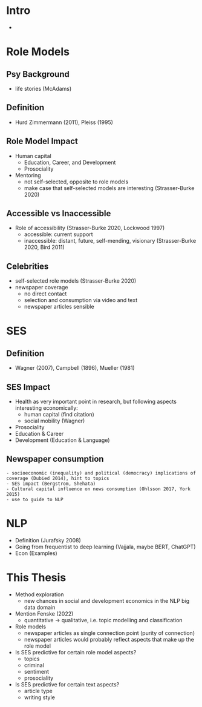 # Intro
- 

# Role Models
## Psy Background
- life stories (McAdams)
## Definition
- Hurd Zimmermann (2011), Pleiss (1995)

## Role Model Impact
- Human capital
    - Education, Career, and Development
    - Prosociality
- Mentoring
    - not self-selected, opposite to role models
    - make case that self-selected models are interesting (Strasser-Burke 2020)

## Accessible vs Inaccessible
- Role of accessibility (Strasser-Burke 2020, Lockwood 1997)
    - accessible: current support
    - inaccessible: distant, future, self-mending, visionary (Strasser-Burke 2020, Bird 2011)
    
## Celebrities
- self-selected role models (Strasser-Burke 2020)
- newspaper coverage
    - no direct contact
    - selection and consumption via video and text
    - newspaper articles sensible


# SES
## Definition
- Wagner (2007), Campbell (1896), Mueller (1981)

## SES Impact
- Health as very important point in research, but following aspects interesting economically:
    - human capital (find citation)
    - social mobility (Wagner)
- Prosociality
- Education & Career
- Development (Education & Language)

## Newspaper consumption
    - socioeconomic (inequality) and political (democracy) implications of coverage (Dubied 2014), hint to topics
    - SES impact (Bergstrom, Shehata)
    - Cultural capital influence on news consumption (Ohlsson 2017, York 2015)
    - use to guide to NLP


# NLP
- Definition (Jurafsky 2008)
- Going from frequentist to deep learning (Vajjala, maybe BERT, ChatGPT)
- Econ (Examples)


# This Thesis
- Method exploration
    - new chances in social and development economics in the NLP big data domain
- Mention Fenske (2022)
    - quantitative -> qualitative, i.e. topic modelling and classification
- Role models
    - newspaper articles as single connection point (purity of connection)
    - newspaper articles would probably reflect aspects that make up the role model
- Is SES predictive for certain role model aspects?
    - topics
    - criminal
    - sentiment
    - prosociality
- Is SES predictive for certain text aspects?
    - article type
    - writing style